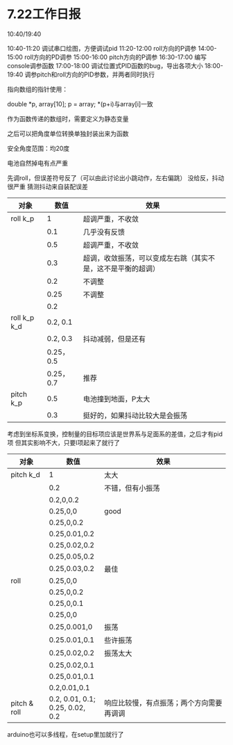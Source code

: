 # 7.22工作日报

10:40/19:40

10:40-11:20	调试串口绘图，方便调试pid
11:20-12:00	roll方向的P调参
14:00-15:00	roll方向的PD调参
15:00-16:00	pitch方向的P调参
16:30-17:00	编写console调参函数
17:00-18:00	调试位置式PID函数的bug，导出各项大小
18:00-19:40	调参pitch和roll方向的PID参数，并两者同时执行

指向数组的指针使用：

double *p, array[10];
p = array;
*(p+i)与array[i]一致

作为函数传递的数组时，需要定义为静态变量

之后可以把角度单位转换单独封装出来为函数

安全角度范围：均20度

电池自然掉电有点严重

先调roll，但误差符号反了（可以由此讨论出小跳动作，左右偏跳）
没给反，抖动很严重
猜测抖动来自装配误差

| 对象         | 数值      | 效果                                                         |
| ------------ | --------- | ------------------------------------------------------------ |
| roll k_p     | 1         | 超调严重，不收敛                                             |
|              | 0.1       | 几乎没有反馈                                                 |
|              | 0.5       | 超调严重，不收敛                                             |
|              | 0.3       | 超调，收敛振荡，可以变成左右跳（其实不是，这不是平衡的超调） |
|              | 0.2       | 不调整                                                       |
|              | 0.25      | 不调整                                                       |
|              | 0.2       |                                                              |
| roll k_p k_d | 0.2, 0.1  |                                                              |
|              | 0.2, 0.3  | 抖动减弱，但是还有                                           |
|              | 0.25，0.5 |                                                              |
|              | 0.25，0.7 | 推荐                                                         |
| pitch k_p    | 0.5       | 电池撞到地面，P太大                                          |
|              | 0.3       | 挺好的，如果抖动比较大是会振荡                               |

考虑到坐标系变换，控制量的目标项应该是世界系与足面系的差值，之后才有pid项
但其实影响不大，只要I项起来了就行了



| 对象         | 数值                                 | 效果                                     |
| ------------ | ------------------------------------ | ---------------------------------------- |
| pitch k_d    | 1                                    | 太大                                     |
|              | 0.2                                  | 不错，但有小振荡                         |
|              | 0.2,0,0.2                            |                                          |
|              | 0.25,0,0                             | good                                     |
|              | 0.25,0,0.2                           |                                          |
|              | 0.25,0.01,0.2                        |                                          |
|              | 0.25,0.02,0.2                        |                                          |
|              | 0.25,0.05,0.2                        |                                          |
|              | 0.25,0.03,0.2                        | 最佳                                     |
| roll         | 0.25,0,0                             |                                          |
|              | 0.25,0,0.2                           |                                          |
|              | 0.25,0,0.1                           |                                          |
|              | 0.25,0,0                             |                                          |
|              | 0.25,0.001,0                         | 振荡                                     |
|              | 0.25.0.01,0.1                        | 些许振荡                                 |
|              | 0.25,0.02,0.2                        | 振荡太大                                 |
|              | 0.25,0.02,0.1                        |                                          |
|              | 0.25,0.01,0.1                        |                                          |
|              | 0.2,0.01,0.1                         |                                          |
| pitch & roll | 0.2, 0.01, 0.1;<br />0.25, 0.02, 0.2 | 响应比较慢，有点振荡；两个方向需要再调调 |

arduino也可以多线程，在setup里加就行了
